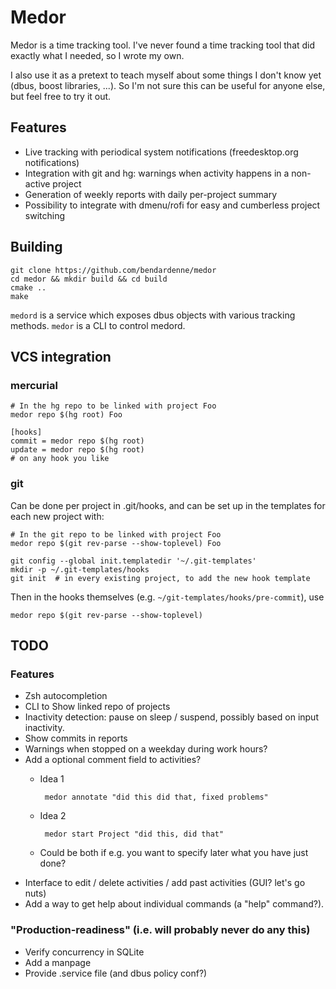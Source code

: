 # Medor
Medor is a time tracking tool. I've never found a time tracking tool that did exactly what I needed, so I wrote my own.

I also use it as a pretext to teach myself about some things I don't know yet (dbus, boost libraries, ...). So I'm not 
sure this can be useful for anyone else, but feel free to try it out.

## Features

* Live tracking with periodical system notifications (freedesktop.org notifications)
* Integration with git and hg: warnings when activity happens in a non-active project
* Generation of weekly reports with daily per-project summary
* Possibility to integrate with dmenu/rofi for easy and cumberless project switching 

## Building

    git clone https://github.com/bendardenne/medor
    cd medor && mkdir build && cd build
    cmake .. 
    make
    
`medord` is a service which exposes dbus objects with various tracking methods.
`medor` is a CLI to control medord.


## VCS integration

### mercurial
    # In the hg repo to be linked with project Foo
    medor repo $(hg root) Foo

    [hooks]
    commit = medor repo $(hg root)
    update = medor repo $(hg root)
    # on any hook you like

### git
Can be done per project in .git/hooks, and can be set up in the templates for each new project with: 

    # In the git repo to be linked with project Foo
    medor repo $(git rev-parse --show-toplevel) Foo

    git config --global init.templatedir '~/.git-templates'
    mkdir -p ~/.git-templates/hooks
    git init  # in every existing project, to add the new hook template

Then in the hooks themselves (e.g. `~/git-templates/hooks/pre-commit`), use

    medor repo $(git rev-parse --show-toplevel)


## TODO

### Features
* Zsh autocompletion 
* CLI to Show linked repo of projects
* Inactivity detection: pause on sleep / suspend, possibly based on input inactivity.
* Show commits in reports
* Warnings when stopped on a weekday during work hours?
* Add a optional comment field to activities?  
    - Idea 1     
              
           medor annotate "did this did that, fixed problems"
    - Idea 2 
           
           medor start Project "did this, did that"
           
    - Could be both if e.g. you want to specify later what you have just done? 
* Interface to edit / delete activities / add past activities  (GUI? let's go nuts)
* Add a way to get help about individual commands (a "help" command?).
### "Production-readiness"  (i.e. will probably never do any this)
* Verify concurrency in SQLite
* Add a manpage
* Provide .service file (and dbus policy conf?) 